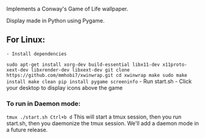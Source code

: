 Implements a Conway's Game of Life wallpaper.

Display made in Python using Pygame.

## For Linux:
    - Install dependencies
`sudo apt-get install xorg-dev build-essential libx11-dev x11proto-xext-dev libxrender-dev libxext-dev
git clone https://github.com/mmhobi7/xwinwrap.git
cd xwinwrap
make
sudo make install
make clean
pip install pygame screeninfo`
    - Run start.sh
    - Click your desktop to display icons above the game

### To run in Daemon mode:
`tmux
./start.sh
Ctrl+b d`
This will start a tmux session, then you run start.sh, then you daemonize the tmux session.
We'll add a daemon mode in a future release.



